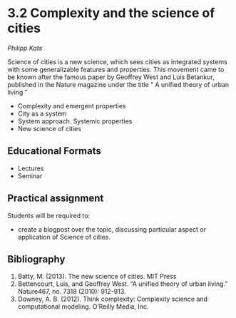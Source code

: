 # 3.2 Complexity and the science of cities

*Philipp Kats*

Science of cities is a new science, which sees cities as integrated systems with some generalizable features and properties. This movement came to be known after the famous paper by Geoffrey West and Luis Betankur, published in the Nature magazine under the title “ A unified theory of urban living ”

- Complexity and emergent properties
- City as a system 
- System approach. Systemic properties  
- New science of cities 
  
## Educational Formats
- Lectures 
- Seminar 



## Practical assignment
Students will be required to:

- create a blogpost over the topic, discussing particular aspect or application of Science of cities.

## Bibliography

1.	Batty, M. (2013). The new science of cities. MIT Press 
2.	Bettencourt, Luis, and Geoffrey West. “A unified theory of urban living.” Nature467, no. 7318 (2010): 912-913.
3.	Downey, A. B. (2012). Think complexity: Complexity science and computational modeling. O’Reilly Media, Inc.
